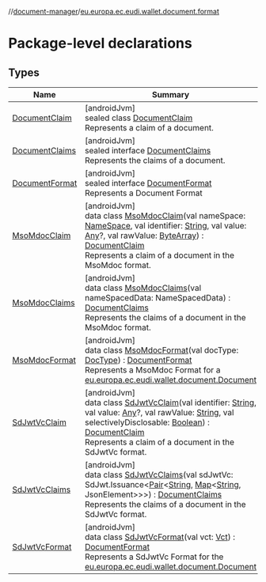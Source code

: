 //[document-manager](../../index.md)/[eu.europa.ec.eudi.wallet.document.format](index.md)

# Package-level declarations

## Types

| Name                                        | Summary                                                                                                                                                                                                                                                                                                                                                                                                                                                                                                                                                                                  |
|---------------------------------------------|------------------------------------------------------------------------------------------------------------------------------------------------------------------------------------------------------------------------------------------------------------------------------------------------------------------------------------------------------------------------------------------------------------------------------------------------------------------------------------------------------------------------------------------------------------------------------------------|
| [DocumentClaim](-document-claim/index.md)   | [androidJvm]<br>sealed class [DocumentClaim](-document-claim/index.md)<br>Represents a claim of a document.                                                                                                                                                                                                                                                                                                                                                                                                                                                                              |
| [DocumentClaims](-document-claims/index.md) | [androidJvm]<br>sealed interface [DocumentClaims](-document-claims/index.md)<br>Represents the claims of a document.                                                                                                                                                                                                                                                                                                                                                                                                                                                                     |
| [DocumentFormat](-document-format/index.md) | [androidJvm]<br>sealed interface [DocumentFormat](-document-format/index.md)<br>Represents a Document Format                                                                                                                                                                                                                                                                                                                                                                                                                                                                             |
| [MsoMdocClaim](-mso-mdoc-claim/index.md)    | [androidJvm]<br>data class [MsoMdocClaim](-mso-mdoc-claim/index.md)(val nameSpace: [NameSpace](../eu.europa.ec.eudi.wallet.document/-name-space/index.md), val identifier: [String](https://kotlinlang.org/api/latest/jvm/stdlib/kotlin/-string/index.html), val value: [Any](https://kotlinlang.org/api/latest/jvm/stdlib/kotlin/-any/index.html)?, val rawValue: [ByteArray](https://kotlinlang.org/api/latest/jvm/stdlib/kotlin/-byte-array/index.html)) : [DocumentClaim](-document-claim/index.md)<br>Represents a claim of a document in the MsoMdoc format.                       |
| [MsoMdocClaims](-mso-mdoc-claims/index.md)  | [androidJvm]<br>data class [MsoMdocClaims](-mso-mdoc-claims/index.md)(val nameSpacedData: NameSpacedData) : [DocumentClaims](-document-claims/index.md)<br>Represents the claims of a document in the MsoMdoc format.                                                                                                                                                                                                                                                                                                                                                                    |
| [MsoMdocFormat](-mso-mdoc-format/index.md)  | [androidJvm]<br>data class [MsoMdocFormat](-mso-mdoc-format/index.md)(val docType: [DocType](../eu.europa.ec.eudi.wallet.document/-doc-type/index.md)) : [DocumentFormat](-document-format/index.md)<br>Represents a MsoMdoc Format for a [eu.europa.ec.eudi.wallet.document.Document](../eu.europa.ec.eudi.wallet.document/-document/index.md)                                                                                                                                                                                                                                          |
| [SdJwtVcClaim](-sd-jwt-vc-claim/index.md)   | [androidJvm]<br>data class [SdJwtVcClaim](-sd-jwt-vc-claim/index.md)(val identifier: [String](https://kotlinlang.org/api/latest/jvm/stdlib/kotlin/-string/index.html), val value: [Any](https://kotlinlang.org/api/latest/jvm/stdlib/kotlin/-any/index.html)?, val rawValue: [String](https://kotlinlang.org/api/latest/jvm/stdlib/kotlin/-string/index.html), val selectivelyDisclosable: [Boolean](https://kotlinlang.org/api/latest/jvm/stdlib/kotlin/-boolean/index.html)) : [DocumentClaim](-document-claim/index.md)<br>Represents a claim of a document in the SdJwtVc format.    |
| [SdJwtVcClaims](-sd-jwt-vc-claims/index.md) | [androidJvm]<br>data class [SdJwtVcClaims](-sd-jwt-vc-claims/index.md)(val sdJwtVc: SdJwt.Issuance&lt;[Pair](https://kotlinlang.org/api/latest/jvm/stdlib/kotlin/-pair/index.html)&lt;[String](https://kotlinlang.org/api/latest/jvm/stdlib/kotlin/-string/index.html), [Map](https://kotlinlang.org/api/latest/jvm/stdlib/kotlin.collections/-map/index.html)&lt;[String](https://kotlinlang.org/api/latest/jvm/stdlib/kotlin/-string/index.html), JsonElement&gt;&gt;&gt;) : [DocumentClaims](-document-claims/index.md)<br>Represents the claims of a document in the SdJwtVc format. |
| [SdJwtVcFormat](-sd-jwt-vc-format/index.md) | [androidJvm]<br>data class [SdJwtVcFormat](-sd-jwt-vc-format/index.md)(val vct: [Vct](../eu.europa.ec.eudi.wallet.document/-vct/index.md)) : [DocumentFormat](-document-format/index.md)<br>Represents a SdJwtVc Format for the [eu.europa.ec.eudi.wallet.document.Document](../eu.europa.ec.eudi.wallet.document/-document/index.md)                                                                                                                                                                                                                                                    |
